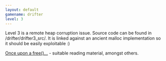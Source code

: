 ```yaml
---
layout: default
gamename: drifter
level: 3
---
```

Level 3 is a remote heap corruption issue. Source code can be found in
/drifter/drifter3_src/. It is linked against an ancient malloc
implementation so it should be easily exploitable :)

[Once upon a free()...][] - suitable reading material, amongst others.

  [Once upon a free()...]: http://phrack.org/archives/issues/57/9.txt
